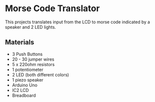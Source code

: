 # Morse Code Translator

This projects translates input from the LCD to morse code indicated by a speaker and 2 LED lights. 

## Materials
- 3 Push Buttons
- 20 - 30 jumper wires
- 5 x 220ohm resistors
- 1 potentiometer
- 2 LED (both different colors)
- 1 piezo speaker
- Arduino Uno
- IC2 LCD 
- Breadboard


